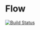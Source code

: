 Flow
====
[![Build Status](https://travis-ci.org/estevejm/flow.svg?branch=master)](https://travis-ci.org/estevejm/flow)